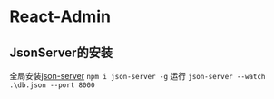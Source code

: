 # React-Admin
## JsonServer的安装
全局安装[json-server](https://www.npmjs.com/package/json-server#getting-started)
```npm i json-server -g```
运行
```json-server --watch .\db.json --port 8000```